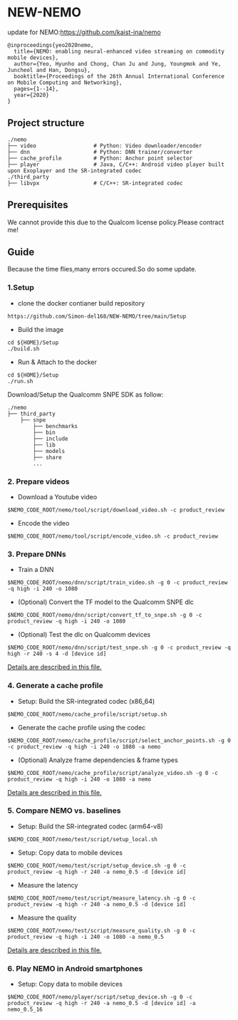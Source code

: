 # NEW-NEMO
update for NEMO:https://github.com/kaist-ina/nemo
```
@inproceedings{yeo2020nemo,
  title={NEMO: enabling neural-enhanced video streaming on commodity mobile devices},
  author={Yeo, Hyunho and Chong, Chan Ju and Jung, Youngmok and Ye, Juncheol and Han, Dongsu},
  booktitle={Proceedings of the 26th Annual International Conference on Mobile Computing and Networking},
  pages={1--14},
  year={2020}
}
```
## Project structure
```
./nemo
├── video                  # Python: Video downloader/encoder
├── dnn                    # Python: DNN trainer/converter
├── cache_profile          # Python: Anchor point selector
├── player                 # Java, C/C++: Android video player built upon Exoplayer and the SR-integrated codec
./third_party
├── libvpx                 # C/C++: SR-integrated codec
```
## Prerequisites
We cannot provide this due to the Qualcom license policy.Please contract me!
## Guide
Because the time flies,many errors occured.So do some update.
### 1.Setup
* clone the docker contianer build repository
```
https://github.com/Simon-del168/NEW-NEMO/tree/main/Setup
```
* Build the image
```
cd ${HOME}/Setup
./build.sh
```
* Run & Attach to the docker
```
cd ${HOME}/Setup
./run.sh
```
Download/Setup the Qualcomm SNPE SDK as follow:
```
./nemo
├── third_party
    ├── snpe
        ├── benchmarks
        ├── bin
        ├── include
        ├── lib
        ├── models
        ├── share
        ...
```
### 2. Prepare videos

* Download a Youtube video
```
$NEMO_CODE_ROOT/nemo/tool/script/download_video.sh -c product_review
```
* Encode the video 
```
$NEMO_CODE_ROOT/nemo/tool/script/encode_video.sh -c product_review
```
### 3. Prepare DNNs

* Train a DNN
```
$NEMO_CODE_ROOT/nemo/dnn/script/train_video.sh -g 0 -c product_review -q high -i 240 -o 1080
```

* (Optional) Convert the TF model to the Qualcomm SNPE dlc
```
$NEMO_CODE_ROOT/nemo/dnn/script/convert_tf_to_snpe.sh -g 0 -c product_review -q high -i 240 -o 1080
```

* (Optional) Test the dlc on Qualcomm devices
```
$NEMO_CODE_ROOT/nemo/dnn/script/test_snpe.sh -g 0 -c product_review -q high -r 240 -s 4 -d [device id]
```
[Details are described in this file.](nemo/dnn/README.md)

### 4. Generate a cache profile 

* Setup: Build the SR-integrated codec (x86_64)
```
$NEMO_CODE_ROOT/nemo/cache_profile/script/setup.sh
```

* Generate the cache profile using the codec
```
$NEMO_CODE_ROOT/nemo/cache_profile/script/select_anchor_points.sh -g 0 -c product_review -q high -i 240 -o 1080 -a nemo
```

* (Optional) Analyze frame dependencies & frame types
```
$NEMO_CODE_ROOT/nemo/cache_profile/script/analyze_video.sh -g 0 -c product_review -q high -i 240 -o 1080 -a nemo
```
[Details are described in this file.](nemo/cache_profile/README.md)

### 5. Compare NEMO vs. baselines
* Setup: Build the SR-integrated codec (arm64-v8)
```
$NEMO_CODE_ROOT/nemo/test/script/setup_local.sh 
```
* Setup: Copy data to mobile devices 
```
$NEMO_CODE_ROOT/nemo/test/script/setup_device.sh -g 0 -c product_review -q high -r 240 -a nemo_0.5 -d [device id]
```
* Measure the latency
```
$NEMO_CODE_ROOT/nemo/test/script/measure_latency.sh -g 0 -c product_review -q high -r 240 -a nemo_0.5 -d [device id]
```
* Measure the quality
```
$NEMO_CODE_ROOT/nemo/test/script/measure_quality.sh -g 0 -c product_review -q high -i 240 -o 1080 -a nemo_0.5 
```
[Details are described in this file.](nemo/test/README.md)

### 6. Play NEMO in Android smartphones 
* Setup: Copy data to mobile devices
```
$NEMO_CODE_ROOT/nemo/player/script/setup_device.sh -g 0 -c product_review -q high -r 240 -a nemo_0.5 -d [device id] -a nemo_0.5_16
```


